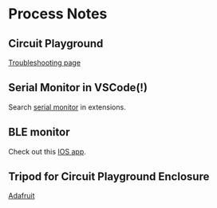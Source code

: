 # Process Notes

## Circuit Playground

[Troubleshooting page](https://learn.adafruit.com/adafruit-circuit-playground-express/troubleshooting)

## Serial Monitor in VSCode(!)

Search [serial monitor](https://marketplace.visualstudio.com/items?itemName=ms-vscode.vscode-serial-monitor) in extensions.

## BLE monitor

Check out this [IOS app](https://apps.apple.com/us/app/nrf-connect-for-mobile/id1054362403).

## Tripod for Circuit Playground Enclosure

[Adafruit](https://www.adafruit.com/product/2629)

